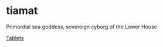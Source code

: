 # tiamat
Primordial sea goddess, sovereign cyborg of the Lower House

[Tablets](http://www.sacred-texts.com/ane/enuma.htm)
